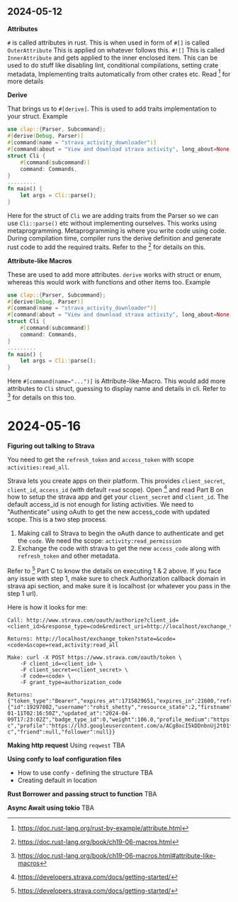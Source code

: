 ## 2024-05-12

**Attributes**

`#` is called attributes in rust. This is when used in form of `#[]` is called `OuterAttribute` This is applied on whatever follows this. `#![]` This is called `InnerAttribute` and gets applied to the inner enclosed item. This can be used to do stuff like disabling lint, conditional compilations, setting crate metadata, Implementing traits automatically from other crates etc. Read [^2] for more details

**Derive**

That brings us to `#[derive]`. This is used to add traits implementation to your struct.
Example

```rust
use clap::{Parser, Subcommand};
#[derive(Debug, Parser)]
#[command(name = "strava_activity_downloader")]
#[command(about = "View and download strava activity", long_about=None)]
struct Cli {
    #[command(subcommand)]
    command: Commands,
}
.........
fn main() {
    let args = Cli::parse();
}
```

Here for the struct of `Cli` we are adding traits from the Parser so we can use `Cli::parse()` etc without implementing ourselves. This works using metaprogramming. Metaprogramming is where you write code using code. During compilation time, compiler runs the derive definition and generate rust code to add the required traits. Refer to the [^1] for details on this.

**Attribute-like Macros**

These are used to add more attributes. `derive` works with struct or enum, whereas this would work with functions and other items too.
Example

```rust
use clap::{Parser, Subcommand};
#[derive(Debug, Parser)]
#[command(name = "strava_activity_downloader")]
#[command(about = "View and download strava activity", long_about=None)]
struct Cli {
    #[command(subcommand)]
    command: Commands,
}
.........
fn main() {
    let args = Cli::parse();
}
```

Here `#[command(name="...")]` is Attribute-like-Macro. This would add more attributes to `Cli` struct, guessing to display name and details in cli. Refer to [^3] for details on this too.

# 2024-05-16

**Figuring out talking to Strava**

You need to get the `refresh_token` and `access_token` with scope `activities:read_all`.

Strava lets you create apps on their platform. This provides `client_secret`, `client_id`, `access_id` (with default `read` scope). Open [^4] and read Part B on how to setup the strava app and get your `client_secret` and `client_id`. The default access_id is not enough for listing activities. We need to "Authenticate" using oAuth to get the new access_code with updated scope.
This is a two step process.

1. Making call to Strava to begin the oAuth dance to authenticate and get the `code`. We need the scope: `activity:read_permission`
2. Exchange the code with strava to get the new `access_code` along with `refresh_token` and other metadata.

Refer to [^4] Part C to know the details on executing 1 & 2 above.
If you face any issue with step 1, make sure to check Authorization callback domain in strava api section, and make sure it is localhost (or whatever you pass in the step 1 url).

Here is how it looks for me:

```
Call: http://www.strava.com/oauth/authorize?client_id=<client_id>&response_type=code&redirect_uri=http://localhost/exchange_token&approval_prompt=force&scope=activity:read_permission

Returns: http://localhost/exchange_token?state=&code=<code>&scope=read,activity:read_all

Make: curl -X POST https://www.strava.com/oauth/token \
	-F client_id=<client_id> \
	-F client_secret=<client_secret> \
	-F code=<code> \
	-F grant_type=authorization_code

Returns: {"token_type":"Bearer","expires_at":1715829651,"expires_in":21600,"refresh_token":"xxxxxxxx","access_token":"xxxxxxxx","athlete":{"id":19297002,"username":"rohit_shetty","resource_state":2,"firstname":"Rohit","lastname":"Shetty","bio":"","city":"Bangalore","state":"KARNATAKA","country":null,"sex":"M","premium":false,"summit":false,"created_at":"2017-01-11T02:16:50Z","updated_at":"2024-04-09T17:23:02Z","badge_type_id":0,"weight":106.0,"profile_medium":"https://lh3.googleusercontent.com/a/ACg8ocI5kDDnbnUj2t01f_Id1PHwJdMAHoz6xa8wFQiABWE6VlCVcPFO=s96-c","profile":"https://lh3.googleusercontent.com/a/ACg8ocI5kDDnbnUj2t01f_Id1PHwJdMAHoz6xa8wFQiABWE6VlCVcPFO=s96-c","friend":null,"follower":null}}
```

**Making http request**
Using `reqwest` TBA

**Using confy to loaf configuration files**

- How to use confy - defining the structure TBA
- Creating default in location

**Rust Borrower and passing struct to function**
TBA

**Async Await using tokio**
TBA

[^1]: https://doc.rust-lang.org/book/ch19-06-macros.html
[^2]: https://doc.rust-lang.org/rust-by-example/attribute.html
[^3]: https://doc.rust-lang.org/book/ch19-06-macros.html#attribute-like-macros
[^4]: https://developers.strava.com/docs/getting-started/
